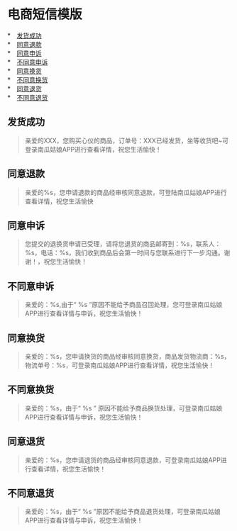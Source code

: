 # 电商短信模版

*　[发货成功](#1)<br/>
*　[同意退款](#2)<br/>
*　[同意申诉](#3)<br/>
*　[不同意申诉](#4)<br/>
*　[同意换货](#5)<br/>
*　[不同意换货](#6)<br/>
*　[同意退货](#7)<br/>
*　[不同意退货](#8)<br/>

<h2 id="1">发货成功</h2>

> 亲爱的XXX，您购买心仪的商品，订单号：XXX已经发货，坐等收货吧~可登录南瓜姑娘APP进行查看详情，祝您生活愉快！

<h2 id="2">同意退款</h2>

> 亲爱的%s，您申请退款的商品经审核同意退款，可登陆南瓜姑娘APP进行查看详情，祝您生活愉快

<h2 id="3">同意申诉</h2>

> 您提交的退换货申请已受理，请将您退货的商品邮寄到：%s，联系人：%s，电话：%s，我们收到商品后会第一时间与您联系进行下一步沟通。谢谢！，祝您生活愉快！

<h2 id="4">不同意申诉</h2>

> 亲爱的：%s,由于“ %s ”原因不能给予商品召回处理，您可登录南瓜姑娘APP进行查看详情与申诉，祝您生活愉快！

<h2 id="5">同意换货</h2>

> 亲爱的：%s，您申请换货的商品经审核同意换货，商品发货物流商：%s，物流单号：%s，可登录南瓜姑娘APP进行查看详情，祝您生活愉快！

<h2 id="6">不同意换货</h2>

> 亲爱的：%s，由于“ %s ” 原因不能给予商品换货处理，可登录南瓜姑娘APP进行查看详情与申诉，祝您生活愉快！

<h2 id="7">同意退货</h2>

> 亲爱的：%s，您申请退货的商品经审核同意退款，可登录南瓜姑娘APP进行查看详情，祝您生活愉快！

<h2 id="8">不同意退货</h2>

> 亲爱的：%s，由于“ %s ”原因不能给予商品退货处理，可登录南瓜姑娘APP进行查看详情与申诉，祝您生活愉快！
